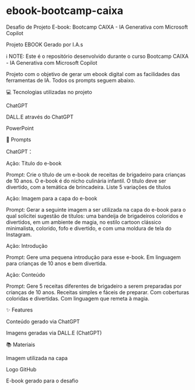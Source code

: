 # ebook-bootcamp-caixa
Desafio de Projeto E-book: Bootcamp CAIXA - IA Generativa com Microsoft Copilot



Projeto EBOOK Gerado por I.A.s


ℹ️ NOTE: Este é o repositório desenvolvido durante o curso Bootcamp CAIXA - IA Generativa com Microsoft Copilot


Projeto com o objetivo de gerar um ebook digital com as facilidades das ferramentas de IA. 
Todos os prompts seguem abaixo.


💻 Tecnologias utilizadas no projeto

ChatGPT

DALL.E através do ChatGPT

PowerPoint


🧠 Prompts

ChatGPT：

Ação: 
Título do e-book

Prompt:
Crie o título de um e-book de receitas de brigadeiro para crianças de 10 anos. O e-book é do nicho culinária infantil. O título deve ser divertido, com a temática de brincadeira. Liste 5 variações de títulos

Ação: 
Imagem para a capa do e-book

Prompt:
Gerar a seguinte imagem a ser utilizada na capa do e-book para o qual solicitei sugestão de títulos: uma bandeija de brigadeiros coloridos e divertidos, em um ambiente de magia, no estilo cartoon clássico minimalista, colorido, fofo e divertido, e com uma moldura de tela do Instagram.

Ação: 
Introdução

Prompt:
Gere uma pequena introdução para esse e-book. Em linguagem para crianças de 10 anos e bem divertida.

Ação: 
Conteúdo

Prompt:
Gere 5 receitas diferentes de brigadeiro a serem preparadas por crianças de 10 anos. Receitas simples e fáceis de preparar. Com coberturas coloridas e divertidas. Com linguagem que remeta à magia.



✨ Features

Conteúdo gerado via ChatGPT

Imagens geradas via DALL.E (ChatGPT)


📚 Materiais

Imagem utilizada na capa

Logo GitHub

E-book gerado para o desafio

